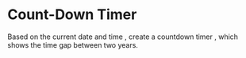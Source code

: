 # Count-Down Timer
Based on the current date and time , create a countdown timer , which shows the time gap between two years.
